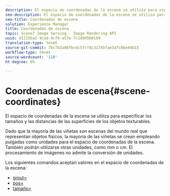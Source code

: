```yaml
---
description: El espacio de coordenadas de la escena se utiliza para especificar los tamaños y las distancias de las superficies de los objetos texturables.
seo-description: El espacio de coordenadas de la escena se utiliza para especificar los tamaños y las distancias de las superficies de los objetos texturables.
seo-title: Coordenadas de escena
solution: Experience Manager
title: Coordenadas de escena
topic: Scene7 Image Serving - Image Rendering API
uuid: d1215ba2-9cad-4cf6-a57e-7c1d845b0199
translation-type: tm+mt
source-git-commit: 7bc7b3a86fbcdc57cfdc31745fae3afc06e44b15
workflow-type: tm+mt
source-wordcount: '110'
ht-degree: 0%

---
```



# Coordenadas de escena{#scene-coordinates}

El espacio de coordenadas de la escena se utiliza para especificar los tamaños y las distancias de las superficies de los objetos texturables.

Dado que la mayoría de las viñetas son escenas del mundo real que representan objetos físicos, la mayoría de las viñetas se crean empleando pulgadas como unidades para el espacio de coordenadas de la escena. También podrán utilizarse otras unidades, como mm o cm. El procesamiento de imágenes no admite la conversión de unidades.

Los siguientes comandos aceptan valores en el espacio de coordenadas de la escena:

* [grout=](../../../../../../ir-api/http-protocol/image-rendering-api-ref/c-ir-http-protocol-ref/c-ir-http-protocol-command-reference/r-ir-grout.md#reference-73651cbbbc344adba2626ef950d3672a)
* [pos=](../../../../../../ir-api/http-protocol/image-rendering-api-ref/c-ir-http-protocol-ref/c-ir-http-protocol-command-reference/r-ir-pos.md#reference-22c10904a0ce4c8bb41c2c78104221b8)
* [tamaño=](../../../../../../ir-api/http-protocol/image-rendering-api-ref/c-ir-http-protocol-ref/c-ir-http-protocol-command-reference/r-ir-http-size.md#reference-1220d6fbcde4479aba91de7adacdc988)

